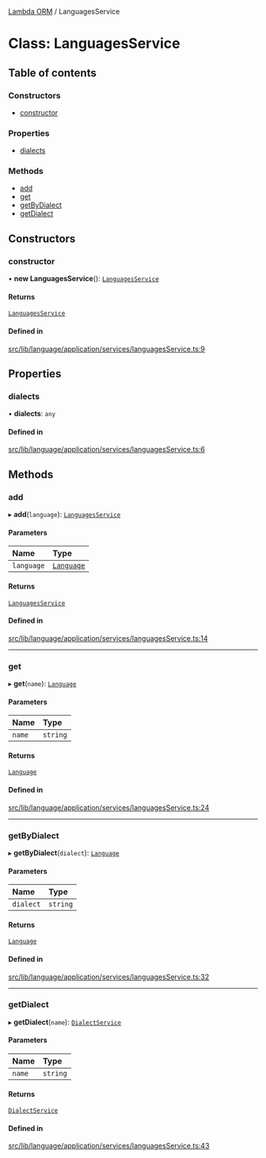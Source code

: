 [Lambda ORM](../README.md) / LanguagesService

# Class: LanguagesService

## Table of contents

### Constructors

- [constructor](LanguagesService.md#constructor)

### Properties

- [dialects](LanguagesService.md#dialects)

### Methods

- [add](LanguagesService.md#add)
- [get](LanguagesService.md#get)
- [getByDialect](LanguagesService.md#getbydialect)
- [getDialect](LanguagesService.md#getdialect)

## Constructors

### constructor

• **new LanguagesService**(): [`LanguagesService`](LanguagesService.md)

#### Returns

[`LanguagesService`](LanguagesService.md)

#### Defined in

[src/lib/language/application/services/languagesService.ts:9](https://github.com/lambda-orm/lambdaorm/blob/7e116b97708c36fe07c6c3e95513f0adb881478b/src/lib/language/application/services/languagesService.ts#L9)

## Properties

### dialects

• **dialects**: `any`

#### Defined in

[src/lib/language/application/services/languagesService.ts:6](https://github.com/lambda-orm/lambdaorm/blob/7e116b97708c36fe07c6c3e95513f0adb881478b/src/lib/language/application/services/languagesService.ts#L6)

## Methods

### add

▸ **add**(`language`): [`LanguagesService`](LanguagesService.md)

#### Parameters

| Name | Type |
| :------ | :------ |
| `language` | [`Language`](../interfaces/Language.md) |

#### Returns

[`LanguagesService`](LanguagesService.md)

#### Defined in

[src/lib/language/application/services/languagesService.ts:14](https://github.com/lambda-orm/lambdaorm/blob/7e116b97708c36fe07c6c3e95513f0adb881478b/src/lib/language/application/services/languagesService.ts#L14)

___

### get

▸ **get**(`name`): [`Language`](../interfaces/Language.md)

#### Parameters

| Name | Type |
| :------ | :------ |
| `name` | `string` |

#### Returns

[`Language`](../interfaces/Language.md)

#### Defined in

[src/lib/language/application/services/languagesService.ts:24](https://github.com/lambda-orm/lambdaorm/blob/7e116b97708c36fe07c6c3e95513f0adb881478b/src/lib/language/application/services/languagesService.ts#L24)

___

### getByDialect

▸ **getByDialect**(`dialect`): [`Language`](../interfaces/Language.md)

#### Parameters

| Name | Type |
| :------ | :------ |
| `dialect` | `string` |

#### Returns

[`Language`](../interfaces/Language.md)

#### Defined in

[src/lib/language/application/services/languagesService.ts:32](https://github.com/lambda-orm/lambdaorm/blob/7e116b97708c36fe07c6c3e95513f0adb881478b/src/lib/language/application/services/languagesService.ts#L32)

___

### getDialect

▸ **getDialect**(`name`): [`DialectService`](DialectService.md)

#### Parameters

| Name | Type |
| :------ | :------ |
| `name` | `string` |

#### Returns

[`DialectService`](DialectService.md)

#### Defined in

[src/lib/language/application/services/languagesService.ts:43](https://github.com/lambda-orm/lambdaorm/blob/7e116b97708c36fe07c6c3e95513f0adb881478b/src/lib/language/application/services/languagesService.ts#L43)
